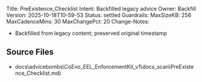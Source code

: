 Title: PreExistence_Checklist
Intent: Backfilled legacy advice
Owner: Backfill
Version: 2025-10-18T10-59-53
Status: settled
Guardrails:
  MaxSizeKB: 256
  MaxCadenceMins: 30
  MaxChangePct: 20
Change-Notes:
  - Backfilled from legacy content; preserved original timestamp

## Source Files
- docs\advicebombs\CoEvo_EEL_EnforcementKit_v1\docs\_scan\PreExistence_Checklist.md)
